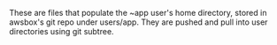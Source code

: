 These are files that populate the ~app user's home directory, stored in awsbox's
git repo under users/app.  They are pushed and pull into user directories using
git subtree.
